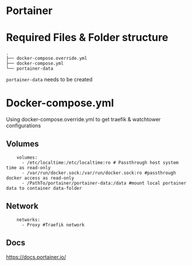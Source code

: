 # Portainer

# Required Files & Folder structure
```
.
├── docker-compose.override.yml
├── docker-compose.yml
└── portainer-data
```
`portainer-data` needs to be created

# Docker-compose.yml

Using docker-compose.override.yml to get traefik & watchtower configurations

## Volumes
```docker
    volumes:
      - /etc/localtime:/etc/localtime:ro # Passthrough host system time as read-only
      - /var/run/docker.sock:/var/run/docker.sock:ro #passthrough docker access as read-only
      - /PathTo/portainer/portainer-data:/data #mount local portainer data to container data-folder
```
## Network
```
    networks:
      - Proxy #Traefik network
```
## Docs
https://docs.portainer.io/